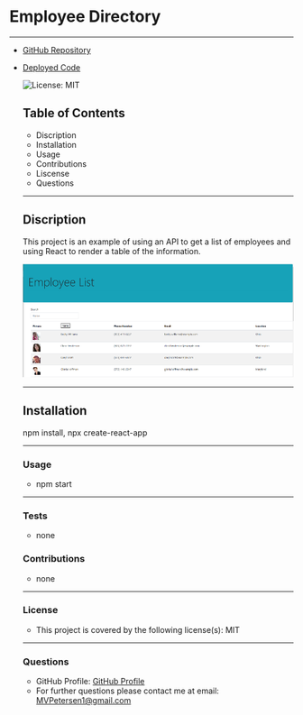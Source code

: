  # Employee Directory
  ---
* [GitHub Repository](https://github.com/MVPeter/EmployeeDirectory)

* [Deployed Code](https://mvpeter.github.io/EmployeeDirectory/)

  ![License: MIT](https://img.shields.io/badge/License-MIT-informational "License Badge")
      
  ## Table of Contents
    - Discription
    - Installation
    - Usage
    - Contributions
    - Liscense
    - Questions


  ---
  
  ## Discription

  This project is an example of using an API to get a list of employees and using React to render a table of the information.  

  ![ScreenShot](./screenshot/screenshot.png)

  ---
  
  ## Installation

  npm install, npx create-react-app

  ---
  
  ### Usage

    * npm start

  ---
  
  ### Tests

    * none

  
  ### Contributions

    * none

  ---
  
  ### License

    * This project is covered by the following license(s): MIT
    

  ---
  
  ### Questions
  - GitHub Profile: [GitHub Profile](https://github.com/MVPeter)
  - For further questions please contact me at email:  MVPetersen1@gmail.com

  